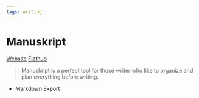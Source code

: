 ```yaml
---
tags: writing
---
```

# Manuskript
[Website](http://www.theologeek.ch/manuskript/) [Flathub](https://flathub.org/apps/details/ch.theologeek.Manuskript)

> Manuskript is a perfect tool for those writer who like to organize and plan everything before writing.

* Markdown Export
